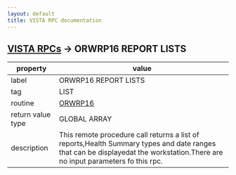 ```yaml
---
layout: default
title: VISTA RPC documentation
---
```




## [VISTA RPCs](TableOfContent.md) &#8594; ORWRP16 REPORT LISTS 

 property | value 
--- | --- 
 label | ORWRP16 REPORT LISTS
 tag | LIST
 routine | [ORWRP16](http://code.osehra.org/dox/Routine_ORWRP16_source.html)
 return value type | GLOBAL ARRAY
 description | This remote procedure call returns a list of reports,Health Summary types and date ranges that can be displayedat the workstation.There are no input parameters fo this rpc.